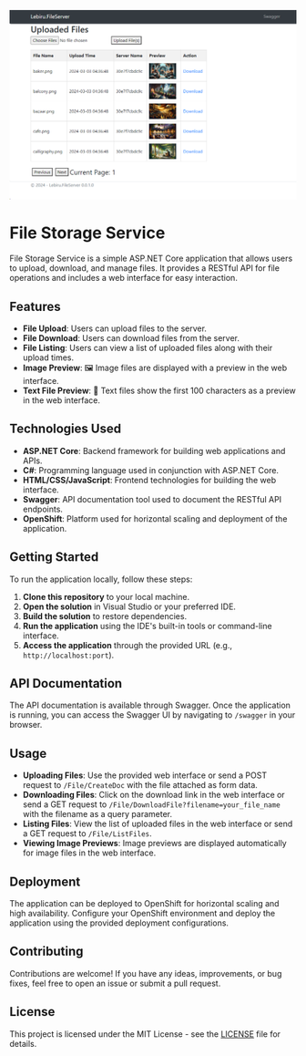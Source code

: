 ![demo image](screenshots/pic-1.png)

# File Storage Service

File Storage Service is a simple ASP.NET Core application that allows users to upload, download, and manage files. It provides a RESTful API for file operations and includes a web interface for easy interaction.

## Features

- **File Upload**: Users can upload files to the server.
- **File Download**: Users can download files from the server.
- **File Listing**: Users can view a list of uploaded files along with their upload times.
- **Image Preview**: 🖼️ Image files are displayed with a preview in the web interface.
- **Text File Preview**: 📄 Text files show the first 100 characters as a preview in the web interface.

## Technologies Used

- **ASP.NET Core**: Backend framework for building web applications and APIs.
- **C#**: Programming language used in conjunction with ASP.NET Core.
- **HTML/CSS/JavaScript**: Frontend technologies for building the web interface.
- **Swagger**: API documentation tool used to document the RESTful API endpoints.
- **OpenShift**: Platform used for horizontal scaling and deployment of the application.

## Getting Started

To run the application locally, follow these steps:

1. **Clone this repository** to your local machine.
2. **Open the solution** in Visual Studio or your preferred IDE.
3. **Build the solution** to restore dependencies.
4. **Run the application** using the IDE's built-in tools or command-line interface.
5. **Access the application** through the provided URL (e.g., `http://localhost:port`).

## API Documentation

The API documentation is available through Swagger. Once the application is running, you can access the Swagger UI by navigating to `/swagger` in your browser.

## Usage

- **Uploading Files**: Use the provided web interface or send a POST request to `/File/CreateDoc` with the file attached as form data.
- **Downloading Files**: Click on the download link in the web interface or send a GET request to `/File/DownloadFile?filename=your_file_name` with the filename as a query parameter.
- **Listing Files**: View the list of uploaded files in the web interface or send a GET request to `/File/ListFiles`.
- **Viewing Image Previews**: Image previews are displayed automatically for image files in the web interface.

## Deployment

The application can be deployed to OpenShift for horizontal scaling and high availability. Configure your OpenShift environment and deploy the application using the provided deployment configurations.

## Contributing

Contributions are welcome! If you have any ideas, improvements, or bug fixes, feel free to open an issue or submit a pull request.

## License

This project is licensed under the MIT License - see the [LICENSE](LICENSE) file for details.

